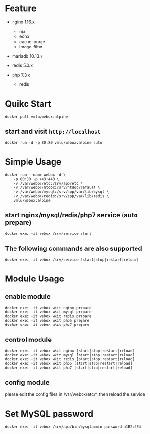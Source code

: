 # Feature

-   nginx    1.16.x

    -   njs
    -   echo
    -   cache-purge
    -   image-filter

-   mariadb  10.13.x

-   redis    5.0.x

-   php      7.3.x

    -   redis

# Quikc Start

```shell
docker pull vmlu/webox:alpine
```

## start and visit `http://localhost`

```shell
docker run -d -p 80:80 vmlu/webox:alpine auto
```

# Simple Usage

```shell
docker run --name webox -d \
    -p 80:80 -p 443:443 \
    -v /var/webox/etc:/srv/app/etc \
    -v /var/webox/htdoc:/srv/htdoc/default \
    -v /var/webox/mysql:/srv/app/var/lib/mysql \
    -v /var/webox/redis:/srv/app/var/lib/redis \
    vmlu/webox:alpine
```

## start nginx/mysql/redis/php7 service (auto prepare)

```shell
docker exec -it webox /srv/service start
```

## The following commands are also supported

```shell
docker exec -it webox /srv/service [start|stop|restart|reload]
```

# Module Usage

## enable module

```shell
docker exec -it webox wkit nginx prepare
docker exec -it webox wkit mysql prepare
docker exec -it webox wkit redis prepare
docker exec -it webox wkit php5 prepare
docker exec -it webox wkit php7 prepare
```

## control module

```shell
docker exec -it webox wkit nginx [start|stop|restart|reload]
docker exec -it webox wkit mysql [start|stop|restart|reload]
docker exec -it webox wkit redis [start|stop|restart|reload]
docker exec -it webox wkit php5 [start|stop|restart|reload]
docker exec -it webox wkit php7 [start|stop|restart|reload]
```

## config module

please edit the config files in /var/webox/etc/\*, then reload the service

# Set MySQL password

```shell
docker exec -it webox /srv/app/bin/mysqladmin password a1B2c3E4
```
